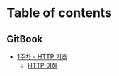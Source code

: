 # Table of contents

## GitBook

* [1주차 - HTTP 기초](README.md)
  * [HTTP 이해](gitbook/readme/http.md)
